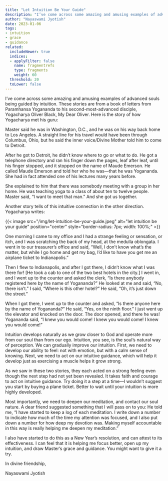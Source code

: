 ```yaml
---
title: "Let Intuition Be Your Guide"
description: "I’ve come across some amazing and amusing examples of advanced souls being guided by intuition. These stories are from a book of letters from Paramhansa Yogananda to his second-most-advanced disciple, Yogacharya Oliver Black, My Dear Oliver. Here is the story of how Yogacharya met his guru."
author: "Nayaswami Jyotish"
date: 2023-01-06
tags:
- intuition
- grace
- guidance
related:
  includeNewer: true
  indices:
  - applyFilter: false
    name: fragmentrefs
    type: fragments
    weight: 60
  threshold: 20
  toLower: false
---
```


I’ve come across some amazing and amusing examples of advanced souls being guided by intuition. These stories are from a book of letters from Paramhansa Yogananda to his second-most-advanced disciple, Yogacharya Oliver Black, My Dear Oliver. Here is the story of how Yogacharya met his guru:

Master said he was in Washington, D.C., and he was on his way back home to Los Angeles. A straight line for his travel would have been through Columbus, Ohio, but he said the inner voice/Divine Mother told him to come to Detroit.

After he got to Detroit, he didn’t know where to go or what to do. He got a telephone directory and ran his finger down the pages, leaf after leaf, until his finger stopped, and it stopped on the name of Maude Emerson. He called Maude Emerson and told her who he was—that he was Yogananda. She had in fact attended one of his lectures many years before.

She explained to him that there was somebody meeting with a group in her home. He was teaching yoga to a class of about ten to twelve people. Master said, “I want to meet that man.” And she got us together.

Another story tells of this intuitive connection in the other direction. Yogacharya writes:

{{< image src="/img/let-intuition-be-your-guide.jpeg" alt="let intuition be your guide" position="center" style="border-radius: 7px; width: 100%;" >}}

One morning I came to my office and I had a strange feeling or sensation, or itch, and I was scratching the back of my head, at the medulla oblongata. I went in to our treasurer’s office and said, “Well, I don’t know what’s the matter, but while I go home and get my bag, I’d like to have you get me an airplane ticket to Indianapolis.”

Then I flew to Indianapolis, and after I got there, I didn’t know what I was there for! [He took a cab to one of the two best hotels in the city.] I went in, and I went up to the counter and asked the clerk, “Is there anybody registered here by the name of Yogananda?” He looked at me and said, “No, there isn’t.” I said, “Where is this other hotel?” He said, “Oh, it’s just down the street.”

When I got there, I went up to the counter and asked, “Is there anyone here by the name of Yogananda?” He said, “Yes, on the ninth floor.” I just went up the elevator and knocked on the door. The door opened, and there he was! Yogananda said, “I knew you would come! I knew you would come! I knew you would come!”

Intuition develops naturally as we grow closer to God and operate more from our soul than from our ego. Intuition, you see, is the soul’s natural way of perception. We can gradually improve our intuition. First, we need to develop our ability to feel: not with emotion, but with a calm sense of knowing. Next, we need to act on our intuitive guidance, which will help it develop just as exercising a muscle helps it grow strong.

As we saw in these two stories, they each acted on a strong feeling even though the next step had not yet been revealed. It takes faith and courage to act on intuitive guidance. Try doing it a step at a time—I wouldn’t suggest you start by buying a plane ticket. Better to wait until your intuition is more highly developed.

Most importantly, we need to deepen our meditation, and contact our soul nature. A dear friend suggested something that I will pass on to you: He told me, “I have started to keep a log of each meditation. I write down a number to indicate how much of the time my attention was focused, and I also put down a number for how deep my devotion was. Making myself accountable in this way is really helping me deepen my meditation.”

I also have started to do this as a New Year’s resolution, and can attest to its effectiveness. I can feel that it is helping me focus better, open up my intuition, and draw Master’s grace and guidance. You might want to give it a try.

In divine friendship,

Nayaswami Jyotish
